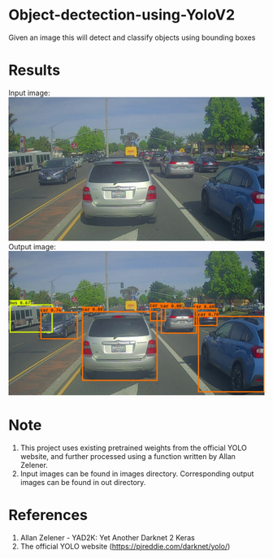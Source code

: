 # Object-dectection-using-YoloV2
Given an image this will detect and classify objects using bounding boxes
# Results
Input image:
![input](images/test.jpg)
Output image:
![output](out/test.jpg)
# Note
1. This project uses existing pretrained weights from the official YOLO website, and further processed using a function written by Allan Zelener.
2. Input images can be found in images directory. Corresponding output images can be found in out directory.
# References
1. Allan Zelener - YAD2K: Yet Another Darknet 2 Keras
2. The official YOLO website (https://pjreddie.com/darknet/yolo/)
